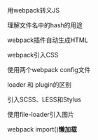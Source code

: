 用webpack转义JS

理解文件名中的hash的用途

webpack插件自动生成HTML

webpack引入CSS

使用两个webpack config文件

loader 和 plugin的区别

引入SCSS、LESS和Stylus

使用file-loader引入图片

webpack import()**懒加载**